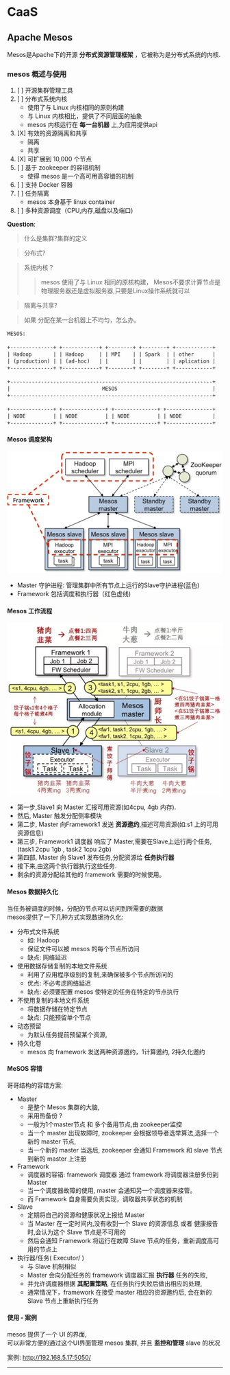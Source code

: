 # CaaS

## Apache Mesos

Mesos是Apache下的开源 __分布式资源管理框架__ ，它被称为是分布式系统的内核.  


### mesos 概述与使用

1. [ ] 开源集群管理工具
2. [ ] 分布式系统内核  
    - 使用了与 Linux 内核相同的原则构建
    - 与 Linux 内核相比，提供了不同层面的抽象
    - mesos 内核运行在 __每一台机器__ 上,为应用提供api
3. [X] 有效的资源隔离和共享
    - 隔离
    - 共享
4. [X] 可扩展到 10,000 个节点
5. [ ] 基于 zookeeper 的容错机制
    - 使得 mesos 是一个高可用高容错的机制
6. [ ] 支持 Docker 容器
7. [ ] 任务隔离
    - mesos 本身基于 linux container
8. [ ] 多种资源调度（CPU,内存,磁盘以及端口)


__Question__:  

> 什么是集群?集群的定义

> 分布式?

> 系统内核？  
>> mesos 使用了与 Linux 相同的原核构建， Mesos不要求计算节点是物理服务器还是虚拟服务器,只要是Linux操作系统就可以

> 隔离与共享?

> 如果 分配在某一台机器上不均匀，怎么办。

```
MESOS:  

+--------------+ +------------+ +--------+ +--------+ +------------+
| Hadoop       | | Hadoop     | | MPI    | | Spark  | | other      |
| (production) | | (ad-hoc)   | |        | |        | | aplication |
+--------------+ +------------+ +--------+ +--------+ +------------+

+------------------------------------------------------------------+
|                              MESOS                               |
+------------------------------------------------------------------+

+--------------+ +--------------+ +--------------+ +---------------+
| NODE         | | NODE         | | NODE         | | NODE          |
+--------------+ +--------------+ +--------------+ +---------------+
```




#### Mesos 调度架构

![](images/mesos_framework.jpg)

- Master 守护进程: 管理集群中所有节点上运行的Slave守护进程(蓝色)
- Framework 包括调度和执行器（红色虚线)

#### Mesos 工作流程

![](images/mesos_work_flow.jpg)

- 第一步,Slave1 向 Master 汇报可用资源(如4cpu, 4gb 内存).
- 然后, Master 触发分配侧率模块
- 第二步, Master 向Framework1 发送 __资源邀约__,描述可用资源(如:s1 上的可用资源信息)
- 第三步, Framework1 调度器 响应了 Master,需要在Slave上运行两个任务,(task1 2cpu 1gb , task2 1cpu 2gb)
- 第四部, Master 向 Slave1 发布任务,分配资源给 __任务执行器__
- 接下来,由这两个执行器执行这些任务.
- 剩余的资源分配给其他的 framework 需要的时候使用。

#### Mesos 数据持久化

当任务被调度的时候，分配的节点可以访问到所需要的数据  
mesos提供了一下几种方式实现数据持久化:  

- 分布式文件系统
    - 如: Hadoop
    - 保证文件可以被 mesos 的每个节点所访问
    - 缺点: 网络延迟
- 使用数据存储复制的本地文件系统
    - 利用了应用程序级别的复制,来确保被多个节点所访问的
    - 优点: 不必考虑网络延迟
    - 缺点: 必须要配置 mesos 使特定的任务在特定的节点执行
- 不使用复制的本地文件系统
    - 将数据存储在特定节点
    - 缺点: 只能预留单个节点
- 动态预留
    - 为默认任务提前预留某个资源,
- 持久化卷
    - mesos 向 framework 发送两种资源邀约，1计算邀约, 2持久化邀约

#### MeSOS 容错

哥哥结构的容错方案:  

- Master
    - 是整个 Mesos 集群的大脑,
    - 采用热备份 ?
    - 一般为1个master节点 和 多个备用节点,由 zookeeper监控
    - 当一个 master 出现故障时, zookeeper 会根据领导者选举算法,选择一个新的 master 节点,
    - 当一个新的 master 当选后, zookeeper 会通知 Framework 和 slave 节点到新的 master 上注册
- Framework
    - 调度器的容错: framework 调度器 通过 framework 将调度器注册多份到 Master
    - 当一个调度器故障的使用, master 会通知另一个调度器来接管。
    - 而 Framework 自身需要负责实现，调取器共享状态的机制
- Slave
    - 定期将自己的资源和健康状况上报给 Master
    - 当 Master 在一定时间内,没有收到一个 Slave 的资源信息 或者 健康报告时,会认为这个 Slave 节点是不可用的
    - 然后会通知 Framework 将运行在故障 Slave 节点的任务，重新调度高可用的节点上
- 执行器/任务( Executor/ )
    - 与 Slave 机制相似
    - Master 会向分配任务的 framework 调度器汇报 __执行器__ 任务的失败,  
    - 并允许调度器根据 __其配置策略__, 在任务执行失败后做出相应的处理,  
    - 通常情况下，framework 在接受 master 相应的资源邀约后, 会在新的 Slave 节点上重新执行任务


#### 使用 - 案例

mesos 提供了一个 UI 的界面,   
可以非常方便的通过这个UI界面管理 mesos 集群,
并且 __监控和管理__ slave 的状况  

案例: <http://192.168.5.17:5050/>




- - -
